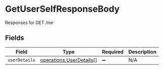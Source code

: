 # GetUserSelfResponseBody

Responses for GET /me


## Fields

| Field                                                                     | Type                                                                      | Required                                                                  | Description                                                               |
| ------------------------------------------------------------------------- | ------------------------------------------------------------------------- | ------------------------------------------------------------------------- | ------------------------------------------------------------------------- |
| `userDetails`                                                             | [operations.UserDetails](../../../sdk/models/operations/userdetails.md)[] | :heavy_minus_sign:                                                        | N/A                                                                       |